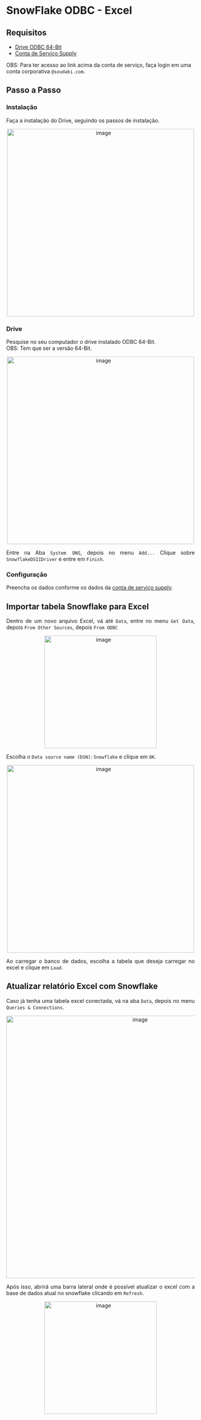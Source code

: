 # **SnowFlake ODBC - Excel**


## **Requisitos**
<p style="text-align: justify;">
<ul>
<li><a href="https://developers.snowflake.com/odbc/" target="_blank">Drive ODBC 64-Bit</a>
<li><a href="https://drive.google.com/file/d/1j2bM4XlfqqSiNAa5dX9VFgwKSJoWYvht/view?usp=drive_link" target="_blank">Conta de Serviço Supply</a>
</ul>
OBS: Para ter acesso ao link acima da conta de serviço, faça login em uma conta corporativa <code>@soudaki.com</code>.
</p>

## **Passo a Passo**
### **Instalação**
<p style="text-align: justify;">Faça a instalação do Drive, seguindo os passos de instalação.</p>
<div style="text-align: center;"><img src="../Imagens/Snowflake%20ODBC%20-%20Excel/1.png" alt="image" width="500"/></div>


### **Drive**
<p style="text-align: justify;">
Pesquise no seu computador o drive instalado ODBC 64-Bit.<br>
OBS: Tem que ser a versão 64-Bit.
</p>
<div style="text-align: center;"><img src="../Imagens/Snowflake%20ODBC%20-%20Excel/2.png" alt="image" width="500"/></div>


<p style="text-align: justify;"> Entre na Aba <code>System DNS</code>, depois no menu <code>Add...</code> Clique sobre <code>SnowflakeDSIIDriver</code> e entre em <code>Finish</code>.</p>




### **Configuração**
Preencha os dados conforme os dados da [conta de serviço supply](#requisitos).




## **Importar tabela Snowflake para Excel**
<p style="text-align: justify;">Dentro de um novo arquivo Excel, vá até <code>Data</code>, entre no menu <code>Get Data</code>, depois <code>From Other Sources</code>, depois <code>From ODBC</code></p>
<div style="text-align: center;"><img src="../Imagens/Snowflake%20ODBC%20-%20Excel/3.png" alt="image" width="300"/></div>
<p style="text-align: justify;">Escolha o <code>Data source name (DSN)</code>: <code>Snowflake</code> e clique em <code>OK</code>.</p>
<div style="text-align: center;"><img src="../Imagens/Snowflake%20ODBC%20-%20Excel/4.png" alt="image" width="500"/></div>
<p style="text-align: justify;">Ao carregar o banco de dados, escolha a tabela que deseja carregar no excel e clique em <code>Load</code>.</p>


## **Atualizar relatório Excel com Snowflake**
<p style="text-align: justify;">Caso já tenha uma tabela excel conectada, vá na aba <code>Data</code>, depois no menu <code>Queries & Connections</code>.</p>
<div style="text-align: center;"><img src="../Imagens/Snowflake%20ODBC%20-%20Excel/5.png" alt="image" width="700"/></div>
<p style="text-align: justify;">Após isso, abrirá uma barra lateral onde é possível atualizar o excel com a base de dados atual no snowflake clicando em <code>Refresh</code>.</p>
<div style="text-align: center;"><img src="../Imagens/Snowflake%20ODBC%20-%20Excel/6.png" alt="image" width="300"/></div>
